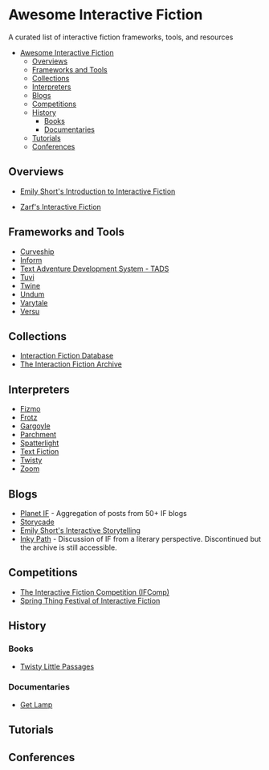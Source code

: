 # Awesome Interactive Fiction

A curated list of interactive fiction frameworks, tools, and resources

* [Awesome Interactive Fiction](#awesome-interactive-fiction)
  * [Overviews](#overviews)
  * [Frameworks and Tools](#frameworks-and-tools)
  * [Collections](#collections)
  * [Interpreters](#interpreters)
  * [Blogs](#blogs)
  * [Competitions](#competitions)
  * [History](#history)
    * [Books](#books)
    * [Documentaries](#documentaries)
  * [Tutorials](#tutorials)
  * [Conferences](#conferences)
    
## Overviews

* [Emily Short's Introduction to Interactive Fiction](http://inform7.com/learn/eg/dm/IntroductionToIF.pdf)

* [Zarf's Interactive Fiction](http://eblong.com/zarf/if.html)

## Frameworks and Tools

* [Curveship](http://http://curveship.com/)
* [Inform](http://inform7.com/)
* [Text Adventure Development System - TADS](http://www.tads.org/)
* [Tuvi](https://github.com/jaywengrow/tuvi)
* [Twine](http://twinery.org/)
* [Undum](http://undum.com/)
* [Varytale](http://varytale.com/books/)
* [Versu](http://versu.com/)

## Collections

* [Interaction Fiction Database](http://www.ifdb.tads.org)
* [The Interaction Fiction Archive](http://www.ifarchive.org)

## Interpreters

* [Fizmo](http://spellbreaker.org/~chrender/fizmo)
* [Frotz](http://frotz.sourceforge.net/)
* [Gargoyle](http://http://ccxvii.net/gargoyle)
* [Parchment](https://github.com/curiousdannii/parchment)
* [Spatterlight](http://ccxvii.net/spatterlight/)
* [Text Fiction](http://http://www.onyxbits.de/textfiction)
* [Twisty](https://bitbucket.org/sussman/twisty)
* [Zoom](http://www.logicalshift.co.uk/unix/zoom/)

## Blogs

* [Planet IF](http://planet-if.com) - Aggregation of posts from 50+ IF blogs
* [Storycade](http://storycade.com)
* [Emily Short's Interactive Storytelling](http://emshort.wordpress.com)
* [Inky Path](http://inkypathmag.com) - Discussion of IF from a literary
  perspective. Discontinued but the archive is still accessible.

## Competitions
* [The Interactive Fiction Competition (IFComp)](http://www.ifcomp.org)
* [Spring Thing Festival of Interactive Fiction](http://springthing.net)

## History

### Books

* [Twisty Little Passages](http://nickm.com/twisty/)

### Documentaries

* [Get Lamp](http://www.getlamp.com)

## Tutorials

## Conferences

